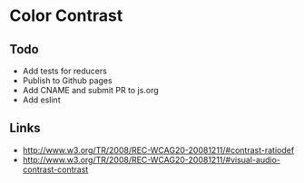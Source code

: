 # Color Contrast

## Todo

* Add tests for reducers
* Publish to Github pages
* Add CNAME and submit PR to js.org
* Add eslint




## Links

* http://www.w3.org/TR/2008/REC-WCAG20-20081211/#contrast-ratiodef
* http://www.w3.org/TR/2008/REC-WCAG20-20081211/#visual-audio-contrast-contrast
